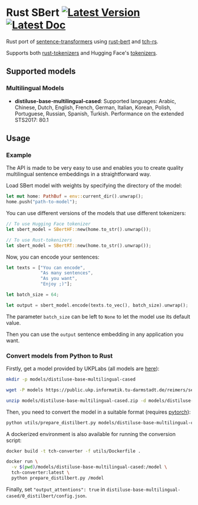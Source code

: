 # Rust SBert [![Latest Version]][crates.io] [![Latest Doc]][docs.rs]

[Latest Version]: https://img.shields.io/crates/v/sbert.svg
[crates.io]: https://crates.io/crates/sbert
[Latest Doc]: https://docs.rs/sbert/badge.svg
[docs.rs]: https://docs.rs/sbert

Rust port of [sentence-transformers][] using [rust-bert][] and [tch-rs][].

Supports both [rust-tokenizers][] and Hugging Face's [tokenizers][].

## Supported models

### Multilingual Models

- **distiluse-base-multilingual-cased**: Supported languages: Arabic, Chinese, Dutch, English, French, German,  Italian, Korean, Polish, Portuguese, Russian, Spanish, Turkish. Performance on the extended STS2017: 80.1

## Usage

### Example

The API is made to be very easy to use and enables you to create quality multilingual sentence embeddings in a straightforward way.

Load SBert model with weights by specifying the directory of the model:

```Rust
let mut home: PathBuf = env::current_dir().unwrap();
home.push("path-to-model");
```

You can use different versions of the models that use different tokenizers:

```Rust
// To use Hugging Face tokenizer
let sbert_model = SBertHF::new(home.to_str().unwrap());

// To use Rust-tokenizers
let sbert_model = SBertRT::new(home.to_str().unwrap());
```

Now, you can encode your sentences:

```Rust
let texts = ["You can encode",
             "As many sentences",
             "As you want",
             "Enjoy ;)"];

let batch_size = 64;

let output = sbert_model.encode(texts.to_vec(), batch_size).unwrap();
```

The parameter `batch_size` can be left to `None` to let the model use its default value.

Then you can use the `output` sentence embedding in any application you want.

### Convert models from Python to Rust

Firstly, get a model provided by UKPLabs (all models are [here][models]):

```Bash
mkdir -p models/distiluse-base-multilingual-cased

wget -P models https://public.ukp.informatik.tu-darmstadt.de/reimers/sentence-transformers/v0.2/distiluse-base-multilingual-cased.zip

unzip models/distiluse-base-multilingual-cased.zip -d models/distiluse-base-multilingual-cased
```

Then, you need to convert the model in a suitable format (requires [pytorch][]):

``` Bash
python utils/prepare_distilbert.py models/distiluse-base-multilingual-cased
```

A dockerized environment is also available for running the conversion script:

```Bash
docker build -t tch-converter -f utils/Dockerfile .

docker run \
  -v $(pwd)/models/distiluse-base-multilingual-cased:/model \
  tch-converter:latest \
  python prepare_distilbert.py /model
```

Finally, set `"output_attentions": true` in `distiluse-base-multilingual-cased/0_distilbert/config.json`.

[sentence-transformers]: https://github.com/UKPLab/sentence-transformers
[rust-bert]: https://github.com/guillaume-be/rust-bert
[tch-rs]: https://github.com/LaurentMazare/tch-rs
[rust-tokenizers]: https://github.com/guillaume-be/rust-tokenizers
[tokenizers]: https://github.com/huggingface/tokenizers/tree/master/tokenizers
[models]: https://public.ukp.informatik.tu-darmstadt.de/reimers/sentence-transformers/v0.2/
[pytorch]: https://pytorch.org/get-started/locally
